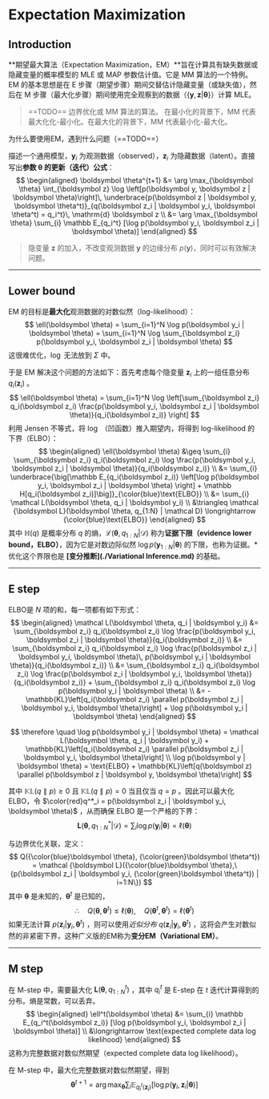 # Expectation Maximization



## Introduction

**期望最大算法（Expectation Maximization，EM）**旨在计算具有缺失数据或隐藏变量的概率模型的 MLE 或 MAP 参数估计值。它是 MM 算法的一个特例。 EM 的基本思想是在 E 步骤（期望步骤）期间交替估计隐藏变量（或缺失值），然后在 M 步骤（最大化步骤）期间使用完全观察到的数据（$\{\boldsymbol y, \boldsymbol z | \boldsymbol \theta\}$）计算 MLE。

> ==TODO==
> 边界优化或 MM 算法的算法。 在最小化的背景下，MM 代表最大化化-最小化。在最大化的背景下，MM 代表最小化-最大化。



为什么要使用EM，遇到什么问题（==TODO==）



描述一个通用模型，$\boldsymbol y_i$ 为观测数据（observed），$\boldsymbol z_i$ 为隐藏数据（latent）。直接写出**参数 $\boldsymbol \theta$ 的更新（迭代）公式**：
$$
\begin{aligned}
	\boldsymbol \theta^{t+1} &= \arg \max_{\boldsymbol \theta} \int_{\boldsymbol z} \log \left[p(\boldsymbol y, \boldsymbol z | \boldsymbol \theta)\right]\, \underbrace{p(\boldsymbol z | \boldsymbol y, \boldsymbol \theta^t)}_{q(\boldsymbol z_i | \boldsymbol y_i, \boldsymbol \theta^t) = q_i^t}\, \mathrm{d} \boldsymbol z \\
	&= \arg \max_{\boldsymbol \theta} \sum_{i} \mathbb E_{q_i^t} [\log p(\boldsymbol y_i, \boldsymbol z_i | \boldsymbol \theta)]
\end{aligned}
$$

> 隐变量 $\boldsymbol z$ 的加入，不改变观测数据 $\boldsymbol y$ 的边缘分布 $p(\boldsymbol y)$，同时可以有效解决问题。

---



## Lower bound

EM 的目标是**最大化**观测数据的对数似然（log-likelihood）：
$$
\ell(\boldsymbol \theta) = \sum_{i=1}^N \log p(\boldsymbol y_i | \boldsymbol \theta) = \sum_{i=1}^N \log \sum_{\boldsymbol z_i} p(\boldsymbol y_i, \boldsymbol z_i | \boldsymbol \theta)
$$
这很难优化，$\log$ 无法放到 $\Sigma$ 中。

于是 EM 解决这个问题的方法如下：首先考虑每个隐变量 $\boldsymbol z_i$ 上的一组任意分布 $q_i(\boldsymbol z_i)$ 。
$$
\ell(\boldsymbol \theta) = \sum_{i=1}^N \log \left[\sum_{\boldsymbol z_i} q_i(\boldsymbol z_i) \frac{p(\boldsymbol y_i, \boldsymbol z_i | \boldsymbol \theta)}{q_i(\boldsymbol z_i)} \right]
$$
利用 Jensen 不等式，将 $\log$ （凹函数）推入期望内，将得到 log-likelihood 的下界（ELBO）：
$$
\begin{aligned}
	\ell(\boldsymbol \theta) 
	&\geq \sum_{i} \sum_{\boldsymbol z_i} q_i(\boldsymbol z_i) \log \frac{p(\boldsymbol y_i, \boldsymbol z_i | \boldsymbol \theta)}{q_i(\boldsymbol z_i)} \\
	&= \sum_{i} \underbrace{\big[\mathbb E_{q_i(\boldsymbol z_i)} \left[\log p(\boldsymbol y_i, \boldsymbol z_i | \boldsymbol \theta) \right] + \mathbb H[q_i(\boldsymbol z_i)]\big]}_{\color{blue}\text{ELBO}} \\
	&= \sum_{i} \mathcal L(\boldsymbol \theta, q_i | \boldsymbol y_i) \\
	&\triangleq \mathcal {\boldsymbol L}(\boldsymbol \theta, q_{1:N} | \mathcal D) \longrightarrow {\color{blue}\text{ELBO}}
\end{aligned}
$$
其中 $\mathbb H(q)$ 是概率分布 $q$ 的熵，$\mathcal L(\boldsymbol \theta, q_{1:N} | \mathcal D)$ 称为**证据下限（evidence lower bound，ELBO）**，因为它是对数边际似然 $\log p(\boldsymbol y_{1:N} | \boldsymbol \theta)$ 的下限，也称为证据。*优化这个界限也是 **[变分推断](./Variational Inference.md)** 的基础。



---



## E step

ELBO是 $N$ 项的和，每一项都有如下形式：
$$
\begin{aligned}
	\mathcal L(\boldsymbol \theta, q_i | \boldsymbol y_i) 
	&= \sum_{\boldsymbol z_i} q_i(\boldsymbol z_i) \log \frac{p(\boldsymbol y_i, \boldsymbol z_i | \boldsymbol \theta)}{q_i(\boldsymbol z_i)} \\
	&= \sum_{\boldsymbol z_i} q_i(\boldsymbol z_i) \log \frac{p(\boldsymbol z_i | \boldsymbol y_i, \boldsymbol \theta)\, p(\boldsymbol y_i | \boldsymbol \theta)}{q_i(\boldsymbol z_i)} \\
	&= \sum_{\boldsymbol z_i} q_i(\boldsymbol z_i) \log \frac{p(\boldsymbol z_i | \boldsymbol y_i, \boldsymbol \theta)}{q_i(\boldsymbol z_i)} + \sum_{\boldsymbol z_i} q_i(\boldsymbol z_i) \log p(\boldsymbol y_i | \boldsymbol \theta) \\
	&= - \mathbb{KL}\left[q_i(\boldsymbol z_i) \parallel p(\boldsymbol z_i | \boldsymbol y_i, \boldsymbol \theta)\right] + \log p(\boldsymbol y_i | \boldsymbol \theta)
\end{aligned}
$$

$$
\therefore \quad \log p(\boldsymbol y_i | \boldsymbol \theta) = \mathcal L(\boldsymbol \theta, q_i | \boldsymbol y_i) + \mathbb{KL}\left[q_i(\boldsymbol z_i) \parallel p(\boldsymbol z_i | \boldsymbol y_i, \boldsymbol \theta)\right] \\
\log p(\boldsymbol y | \boldsymbol \theta) = \text{ELBO} + \mathbb{KL}\left[q(\boldsymbol z) \parallel p(\boldsymbol z | \boldsymbol y, \boldsymbol \theta)\right]
$$

其中 $\mathbb{KL}(q \parallel p) \geq 0$ 且 $\mathbb{KL}(q \parallel p) = 0$ 当且仅当 $q = p$ 。因此可以最大化 ELBO，令 $\color{red}q^*_i = p(\boldsymbol z_i | \boldsymbol y_i, \boldsymbol \theta)$ ，从而确保 ELBO 是一个严格的下界：
$$
\mathcal{\boldsymbol L}(\boldsymbol \theta, q_{1:N}^* | \mathcal D) = \sum_{i}\log p(\boldsymbol y_i | \boldsymbol \theta) = \ell(\boldsymbol \theta)
$$


与边界优化关联，定义：
$$
Q({\color{blue}\boldsymbol \theta}, {\color{green}\boldsymbol \theta^t}) = \mathcal {\boldsymbol L}({\color{blue}\boldsymbol \theta},\{p(\boldsymbol z_i | \boldsymbol y_i, {\color{green}\boldsymbol \theta^t}) | i=1:N\})
$$
其中 $\boldsymbol \theta$ 是未知的，$\boldsymbol \theta^t$ 是已知的，
$$
\therefore \quad Q(\boldsymbol \theta, \boldsymbol \theta^t) \leq \ell(\boldsymbol \theta), \quad Q(\boldsymbol \theta^t, \boldsymbol \theta^t) = \ell(\boldsymbol \theta^t)
$$
如果无法计算 $p(\boldsymbol z_i | \boldsymbol y_i, \boldsymbol \theta^t)$ ，则可以使用*近似分布* $q(\boldsymbol z_i | \boldsymbol y_i, \boldsymbol \theta^t)$ ，这将会产生对数似然的非紧密下界，这种广义版的EM称为**变分EM（Variational EM）**。

---



## M step

在 M-step 中，需要最大化 $\mathcal {\boldsymbol L}(\boldsymbol \theta, q_{1:N}^t)$ ，其中 $q_i^t$ 是 E-step 在 $t$ 迭代计算得到的分布。熵是常数，可以丢弃。
$$
\begin{aligned}
	\ell^t(\boldsymbol \theta)
	&= \sum_{i} \mathbb E_{q_i^t(\boldsymbol z_i)} [\log p(\boldsymbol y_i, \boldsymbol z_i | \boldsymbol \theta)] \\
	&\longrightarrow \text{expected complete data log likelihood}
\end{aligned}
$$
这称为完整数据对数似然期望（expected complete data log likelihood）。

在 M-step 中，最大化完整数据对数似然期望，得到
$$
\boldsymbol \theta^{t+1} = \arg \max_{\boldsymbol \theta} \sum_{i}\mathbb E_{q_i^t(\boldsymbol z_i)} [\log p(\boldsymbol y_i, \boldsymbol z_i | \boldsymbol \theta)]
$$